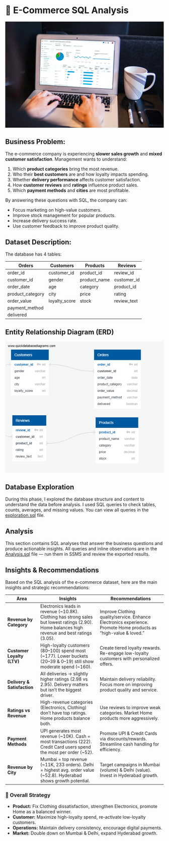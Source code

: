 # 🛒 E-Commerce SQL Analysis
![](ecommerce.jpg)
## Business Problem:
The e-commerce company is experiencing **slower sales growth** and **mixed customer satisfaction**.
Management wants to understand:
1. Which **product categories** bring the most revenue.
2. Who their **best customers** are and how loyalty impacts spending.
3. Whether **delivery performance** affects customer satisfaction.
4. How **customer reviews** and **ratings** influence product sales.
5. Which **payment methods** and **cities** are most profitable.

By answering these questions with SQL, the company can:
- Focus marketing on high-value customers.
- Improve stock management for popular products.
- Increase delivery success rate.
- Use customer feedback to improve product quality.

## Dataset Description:
The database has 4 tables:

| **Orders**        | **Customers**   | **Products**    | **Reviews**       |
|------------------|----------------|----------------|-----------------|
| order_id         | customer_id    | product_id     | review_id       |
| customer_id      | gender         | product_name   | customer_id     |
| order_date       | age            | category       | product_id      |
| product_category | city           | price          | rating          |
| order_value      | loyalty_score  | stock          | review_text     |
| payment_method   |                |                |                 |
| delivered        |                |                |                 |

## Entity Relationship Diagram (ERD)
![](ERD.png)

## Database Exploration
During this phase, I explored the database structure and content to understand the data before analysis.
I used SQL queries to check tables, counts, averages, and missing values.
You can view all queries in the [exploration.sql](exploration.sql) 
 file.

## Analysis
This section contains SQL analyses that answer the business questions and produce actionable insights.
All queries and inline observations are in the [Analysis.sql](Analysis.sql)
 file — run them in SSMS and review the exported results.

 ## Insights & Recommendations

Based on the SQL analysis of the e-commerce dataset, here are the main insights and strategic recommendations:

| **Area**                  | **Insights**                                                                 | **Recommendations**                                                                 |
|----------------------------|------------------------------------------------------------------------------|-------------------------------------------------------------------------------------|
| **Revenue by Category**    | Electronics leads in revenue (~10.8K). Clothing has strong sales but lowest ratings (2.90). Home balances high revenue and best ratings (3.05). | Improve Clothing quality/service. Enhance Electronics experience. Promote Home products as “high-value & loved.” |
| **Customer Loyalty (LTV)** | High-loyalty customers (80–100) spend most (~177). Lower buckets (20–39 & 0–19) still show moderate spend (~160). | Create tiered loyalty rewards. Re-engage low-loyalty customers with personalized offers. |
| **Delivery & Satisfaction**| All deliveries → slightly higher ratings (2.98 vs 2.95). Delivery matters but isn’t the biggest driver. | Maintain delivery reliability. Focus more on improving product quality and service. |
| **Ratings vs Revenue**     | High-revenue categories (Electronics, Clothing) don’t have top ratings. Home products balance both. | Use reviews to improve weak categories. Market Home products more aggressively. |
| **Payment Methods**        | UPI generates most revenue (~10K). Cash = most transactions (222). Credit Card users spend the most per order (~52). | Promote UPI & Credit Cards via discounts/rewards. Streamline cash handling for efficiency. |
| **Revenue by City**        | Mumbai = top revenue (~11K, 233 orders). Delhi = highest avg. order value (~52.8). Hyderabad shows growth potential. | Target campaigns in Mumbai (volume) & Delhi (value). Invest in Hyderabad growth. |

### 🎯 Overall Strategy
- **Product:** Fix Clothing dissatisfaction, strengthen Electronics, promote Home as a balanced winner.
- **Customer:** Maximize high-loyalty spend, re-activate low-loyalty customers.
- **Operations:** Maintain delivery consistency, encourage digital payments.
- **Market:** Double down on Mumbai & Delhi, expand Hyderabad growth.

 
